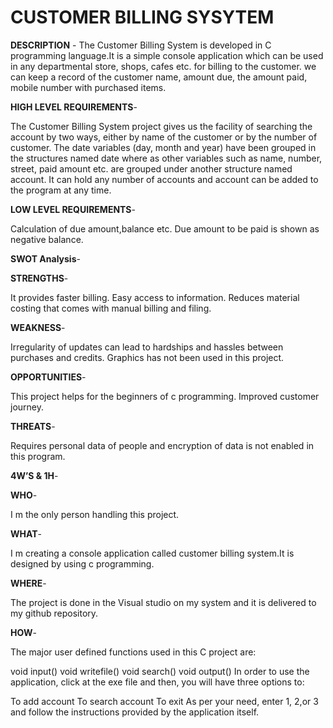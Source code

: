 # CUSTOMER BILLING SYSYTEM

**DESCRIPTION** - The Customer Billing System is developed in C programming language.It is a simple console application which can be used in any departmental store, shops, cafes etc. for billing to the customer. we can keep a record of the customer name, amount due, the amount paid, mobile number with purchased items.

**HIGH LEVEL REQUIREMENTS**-

The Customer Billing System project gives us the facility of searching the account by two ways, either by name of the customer or by the number of customer.
The date variables (day, month and year) have been grouped in the structures named date where as other variables such as name, number, street, paid amount etc. are grouped under another structure named account.
It can hold any number of accounts and account can be added to the program at any time.

**LOW LEVEL REQUIREMENTS**-

Calculation of due amount,balance etc.
Due amount to be paid is shown as negative balance.

**SWOT Analysis**-

**STRENGTHS**-

It provides faster billing.
Easy access to information.
Reduces material costing that comes with manual billing and filing.

**WEAKNESS**-

Irregularity of updates can lead to hardships and hassles between purchases and credits.
Graphics has not been used in this project.

**OPPORTUNITIES**-

This project helps for the beginners of c programming.
Improved customer journey.

**THREATS**-

Requires personal data of people and encryption of data is not enabled in this program.

**4W’S & 1H**-

**WHO**-

I m the only person handling this project.

**WHAT**-

I m creating a console application called customer billing system.It is designed by using c programming.

**WHERE**-

The project is done in the Visual studio on my system and it is delivered to my github repository.

**HOW**-

The major user defined functions used in this C project are:

void input()
void writefile()
void search()
void output()
In order to use the application, click at the exe file and then, you will have three options to:

To add account
To search account
To exit As per your need, enter 1, 2,or 3 and follow the instructions provided by the application itself.
